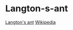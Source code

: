 # Langton-s-ant
[Langton's ant](https://ren-i-9jo9.github.io/Langton-s-ant/Langton's%20ant.html)
[Wikipedia](https://en.wikipedia.org/wiki/Langton%27s_ant)
